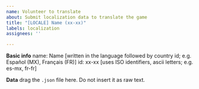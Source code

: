 ```yaml
---
name: Volunteer to translate
about: Submit localization data to translate the game
title: "[LOCALE] Name (xx-xx)"
labels: localization
assignees: ''

---
```


**Basic info**
name: Name [written in the language followed by country id; e.g. Español (MX), Français (FR)]
id: xx-xx [uses ISO identifiers, ascii letters; e.g. es-mx, fr-fr]

**Data**
drag the `.json` file here. Do not insert it as raw text.
